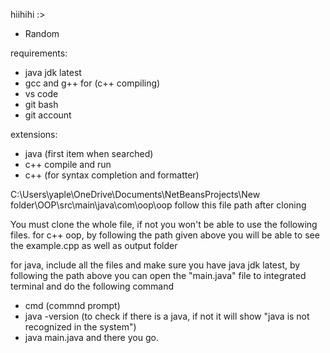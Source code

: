 hiihihi :> 
- Random

requirements:
- java jdk latest
- gcc and g++ for (c++ compiling)
- vs code
- git bash
- git account

extensions:
- java (first item when searched)
- c++ compile and run
- c++ (for syntax completion and formatter)

C:\Users\yaple\OneDrive\Documents\NetBeansProjects\New folder\OOP\src\main\java\com\oop\oop
follow this file path after cloning 

You must clone the whole file, if not you won't be able to use the following files.
for c++ oop, by following the path given above you will be able to see the example.cpp as well as output folder

for java, include all the files and make sure you have java jdk latest, by following the path above you can open the "main.java" file to integrated terminal 
and do the following command 
- cmd (commnd prompt)
- java -version (to check if there is a java, if not it will show "java is not recognized in the system")
- java main.java
and there you go.
  
